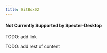 ```yaml
---
title: BitBox02
---
```


#### Not Currently Supported by Specter-Desktop
TODO: add link

TODO: add rest of content
